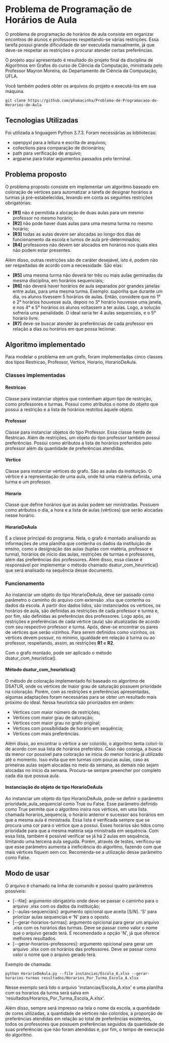 # Problema de Programação de Horários de Aula

O problema de programação de horários de aula consiste em organizar encontros de alunos e professores respeitando-se várias restrições. Essa tarefa possui grande dificuldade de ser executada manualmente, já que deve-se respeitar as restrições e procurar atender certas preferências.

O projeto aqui apresentado é resultado do projeto final da disciplina de Algoritmos em Grafos do curso de Ciência da Computação, ministrada pelo Professor Mayron Moreira, do Departamento de Ciência da Computação, UFLA.

Você também poderá obter os arquivos do projeto e executá-los em sua máquina.

    git clone https://github.com/phumacinha/Problema-de-Programacaoo-de-Horarios-de-Aula
    
## Tecnologias Utilizadas
Foi utilizada a linguagem Python 3.7.3. Foram necessárias as bibliotecas:
- openpyxl para a leitura e escrita de arquivos;
- collections para comparação de dicionários;
- path para verificação de arquivo;
- argparse para tratar argumentos passados pelo terminal.

## Problema proposto
O problema proposto consiste em implementar um algoritmo baseado em coloração de vértices para automatizar a tarefa de designar horários a turmas já pré-estabelecidas, levando em conta as seguintes restrições obrigatórias:
- **[R1]** não é permitida a alocação de duas aulas para um mesmo professor no mesmo horário;
- **[R2]** não pode haver duas aulas para uma mesma turma no mesmo horário;
- **[R3]** todas as aulas devem ser alocadas ao longo dos dias de funcionamento da escola e turnos de aula pré-determinados;
- **[R4]** professores não devem ser alocados em horários nos quais eles não podem estar presentes.

Além disso, outras restrições são de caráter desejável, isto é, podem não ser respeitadas de acordo com a necessidade. São elas:
- **[R5]** uma mesma turma não deverá ter três ou mais aulas geminadas da mesma disciplina, em horários sequenciais;
- **[R6]** não deverá haver horários de aula separados por grandes janelas entre aulas, para uma mesma turma. Exemplo: suponha que durante um dia, os alunos tivessem 5 horários de aulas. Então, considere que no 1° e 2° horários houvesse aula, depois no 3° horário houvesse uma janela, e nos 4° e 5° horários os alunos voltassem a ter aulas. Logo, a solução sofreria uma penalidade. O ideal seria ter 4 aulas sequenciais, e o 5° horário livre.
- **[R7]** deve-se buscar atender às preferências de cada professor em relação a dias ou horários em que possa lecionar.

## Algoritmo implementado
Para modelar o problema em um grafo, foram implementadas cinco classes dos tipos Restricao, Professor, Vertice, Horario, HorarioDeAula.
### Classes implementadas
#### Restricao
Classe para instanciar objetos que contenham algum tipo de restrição, como professores e turmas.
Possui como atributos o nome do objeto que possui a restrição e a lista de horários restritos àquele objeto.
#### Professor
Classe para instanciar objetos do tipo Professor. Essa classe herda de Restricao. Além de restrições, um objeto do tipo professor também possui preferências.
Possui como atributos a lista de horários preferidos pelo professor além da quantidade de preferências atendidas.
#### Vertice
Classe para instanciar vértices do grafo. São as aulas da instituição. O vértice é a representação de uma aula, onde há uma matéria definida, uma turma e um professor.
#### Horario
Classe que define horários que as aulas podem ser ministradas. Possuem como atributos o dia, a hora e a lista de aulas (vértices) que serão alocadas nesse horário.
#### HorarioDeAula
É a classe principal do programa. Nela, o grafo é montado analisando as informações de uma planilha que contenha os dados da instituição de ensino, como a designação das aulas (tuplas com matéria, professor e turma), horários de início das aulas, restrições de turmas e professores, além das preferências dos professores. Além disso, essa classe é responsável por implementar o método chamado dsatur_com_heurirtica() que será analisado na sequência desse documento.

### Funcionamento
Ao instanciar um objeto do tipo HorarioDeAula, deve ser passado como parâmetro o caminho do arquivo com extensão .xlsx que contenha os dados da escola. A partir dos dados lidos, são instanciados os vertices, os horários de aula, são definidas as restrições de cada professor e turma e, por fim, são definidas as preferências dos professores. Logo após, as restrições e preferências de cada vértice (aula) são atualizadas de acordo com seu respectivo professor e turma. Após, deve-se encontrar os pares de vértices que serão vizinhos. Para serem definidos como vizinhos, os vértices devem possuir, no mínimo, igualdade em relação à turma ou ao professor, respeitando, assim, as restrições **R1** e **R2**.

Com o grafo montado, pode ser aplicado o método dsatur_com_heuristica().

#### Método dsatur_com_heuristica()
O método de coloração implementado foi baseado no algoritmo de DSATUR, onde os vértices de maior grau de saturação possuem prioridade na coloração. Porém, com as restrições e preferências apresentadas, algumas adaptações foram necessárias para se obter um resultado mais próximo do ideal.
Nessa heurística são priorizados em ordem:

- Vértices com maior número de restrições;
- Vértices com maior grau de saturação;
- Vértices com maior grau no grafo original;
- Vértices com possibilidade de horário em sequência;
- Vértices com mais preferências.

Além disso, ao encontrar o vértice a ser colorido, o algoritmo tenta colori-lo de acordo com sua lista de horários preferidos. Caso não consiga, a busca da menor cor possível para coloração se inicia do menor horário já utilizado até o momento. Isso evita que em turmas com poucas aulas, caso as primeiras aulas sejam alocadas no meio da semana, as demais não sejam alocadas no início da semana. Procura-se sempre preencher por completo cada dia que possua aula.

#### Instanciação do objeto de tipo HorarioDeAula
Ao instanciar um objeto do tipo HorarioDeAula, pode-se definir o parâmetro prioridade_aula_sequencial como True ou False. Esse parâmetro definido como True permite que o algoritmo insira nos vértices, em uma lista chamada horarios_sequencia, o horário anterior e sucessor aos horários em que a mesma aula é ministrada. Essa lista é verificada sempre que se procura uma cor para o vértice que a possui. Esses horários são tidos como prioridade para que a mesma matéria seja ministrada em sequência. Com essa lista, também é possível verificar se já há 2 aulas em sequência, limitando uma terceira aula seguida. Porém, através de testes, verificou-se que esse parâmetro aumenta a ineficiência do algoritmo, fazendo com que mais vértices fiquem sem cor. Recomenda-se a utilização desse parâmetro como False.

## Modo de usar
O arquivo é chamado na linha de comando e possui quatro parâmetros possíveis:
- [--file]: argumento obrigatório onde deve-se passar o caminho para o arquivo .xlsx com os dados da instituição;
- [--aulas-sequenciais]: argumento opicional que aceita [S/N]. 'S' para priorizar aulas sequencias e 'N' para o oposto.
- [--gerar-horarios-turmas]: argumento opicional para gerar um arquivo .xlsx com os horários das turmas. Deve se passar como valor o nome que o arquivo gerado terá. É recomendado a opção 'N', já que oferece melhores resultados.
- [--gerar-horarios-professores]: argumento opicional para gerar um arquivo .xlsx com os horários das professores. Deve se passar como valor o nome que o arquivo gerado terá.

Exemplo de chamada:

    python HorarioDeAula.py --file instancias/Escola_A.xlsx --gerar-horarios-turmas resultados/Horarios_Por_Turma_Escola_A.xlsx

Nesse exemplo será lido o arquivo 'instancias/Escola_A.xlsx' e uma planilha com os horarios da turma será salva em 'resultados/Horarios_Por_Turma_Escola_A.xlsx'.

Além disso, sempre será impresso na tela o nome da escola, a quantidade de cores utilizadas, a quantidade de vértices não coloridos, a proporção de preferências atendidas em relação ao total de preferências existentes, todos os professores que possuem preferências seguidos da quantidade de suas preferências que não foram atendidas e, por fim, o tempo de execução do algoritmo.